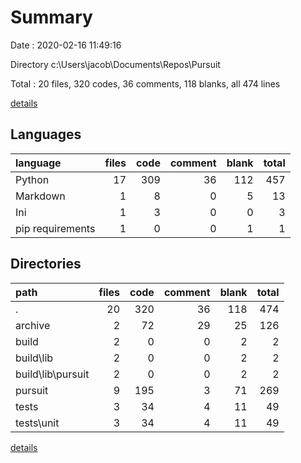 # Summary

Date : 2020-02-16 11:49:16

Directory c:\Users\jacob\Documents\Repos\Pursuit

Total : 20 files,  320 codes, 36 comments, 118 blanks, all 474 lines

[details](details.md)

## Languages
| language | files | code | comment | blank | total |
| :--- | ---: | ---: | ---: | ---: | ---: |
| Python | 17 | 309 | 36 | 112 | 457 |
| Markdown | 1 | 8 | 0 | 5 | 13 |
| Ini | 1 | 3 | 0 | 0 | 3 |
| pip requirements | 1 | 0 | 0 | 1 | 1 |

## Directories
| path | files | code | comment | blank | total |
| :--- | ---: | ---: | ---: | ---: | ---: |
| . | 20 | 320 | 36 | 118 | 474 |
| archive | 2 | 72 | 29 | 25 | 126 |
| build | 2 | 0 | 0 | 2 | 2 |
| build\lib | 2 | 0 | 0 | 2 | 2 |
| build\lib\pursuit | 2 | 0 | 0 | 2 | 2 |
| pursuit | 9 | 195 | 3 | 71 | 269 |
| tests | 3 | 34 | 4 | 11 | 49 |
| tests\unit | 3 | 34 | 4 | 11 | 49 |

[details](details.md)